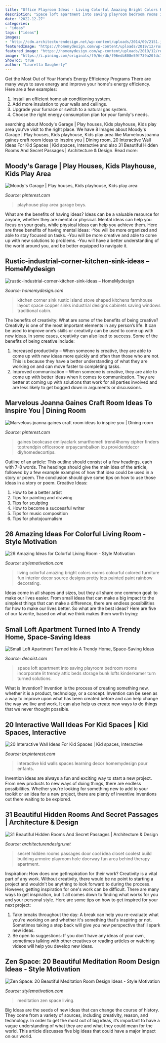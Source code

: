 ```yaml
---
title: "Office Playroom Ideas - Living Colorful Amazing Bright Colors Rooms Colourful Colored Furniture Fun Interior Decor Source Designs Pretty Lots Painted Paint Rainbow Decorating"
description: "Space loft apartment into saving playroom bedroom rooms incorporate lit trendy attic beds storage bunk lofts kinderkamer turn turned solutions"
date: "2022-12-27"
categories:
- "ideas"
tags: ["ideas"]
images:
- "http://cdn.architecturendesign.net/wp-content/uploads/2014/09/2151.jpg"
featuredImage: "https://homemydesign.com/wp-content/uploads/2019/12/rustic-industrial-corner-kitchen-sink-ideas.jpg"
featured_image: "https://homemydesign.com/wp-content/uploads/2019/12/rustic-industrial-corner-kitchen-sink-ideas.jpg"
image: "https://i.pinimg.com/originals/f9/6e/db/f96edb808e59f739a20fdc1f8a8ef663.jpg"
ShowToc: true
author: "Lauretta Daugherty"
---
```



Get the Most Out of Your Home’s Energy Efficiency Programs
There are many ways to save energy and improve your home's energy efficiency. Here are a few examples:
1. Install an efficient home air conditioning system.
2. Add more insulation to your walls and ceilings.
3. Upgrade your furnace or switch to a natural gas system.
4. Choose the right energy consumption plan for your family's needs.

	

		
searching about Moody&#039;s Garage | Play houses, Kids playhouse, Kids play area you've visit to the right place. We have 8 Images about Moody&#039;s Garage | Play houses, Kids playhouse, Kids play area like Marvelous joanna gaines craft room ideas to inspire you | Dining room, 20 Interactive Wall Ideas For Kid Spaces | Kid spaces, Interactive and also 31 Beautiful Hidden Rooms And Secret Passages | Architecture &amp; Design. Read more:
		
    
## Moody&#039;s Garage | Play Houses, Kids Playhouse, Kids Play Area

<img loading=lazy src="https://i.pinimg.com/736x/12/fd/31/12fd31abfdf28d61ad1c03c60e13ba8e.jpg" onerror="this.onerror=null;this.src='https://tse4.mm.bing.net/th?id=OIP.l5217D-jwiawLXOJOVrGDwHaFs&amp;pid=15.1';" alt="Moody&#039;s Garage | Play houses, Kids playhouse, Kids play area">

_Source: pinterest.com_

>playhouse play area garage boys. 

	

What are the benefits of having ideas?
Ideas can be a valuable resource for anyone, whether they are mental or physical. Mental ideas can help you focus on your goals, while physical ideas can help you achieve them. Here are three benefits of having mental ideas: 
-You will be more organized and able to stay focused on tasks. 
-You will be more creative and able to come up with new solutions to problems. 
-You will have a better understanding of the world around you, and be better equipped to navigate it.

    
## Rustic-industrial-corner-kitchen-sink-ideas – HomeMydesign

<img loading=lazy src="https://homemydesign.com/wp-content/uploads/2019/12/rustic-industrial-corner-kitchen-sink-ideas.jpg" onerror="this.onerror=null;this.src='https://tse2.mm.bing.net/th?id=OIP.htZxNLSVHM_Lw_jKbfYX6gHaE7&amp;pid=15.1';" alt="rustic-industrial-corner-kitchen-sink-ideas – HomeMydesign">

_Source: homemydesign.com_

>kitchen corner sink rustic island stove shaped kitchens farmhouse layout space copper sinks industrial designs cabinets saving windows traditional cabin. 

	

The benefits of creativity: What are some of the benefits of being creative?
Creativity is one of the most important elements in any person’s life. It can be used to improve one’s skills or creativity can be used to come up with new ideas. In some cases, creativity can also lead to success. Some of the benefits of being creative include: 
1. Increased productivity – When someone is creative, they are able to come up with new ideas more quickly and often than those who are not. This is because they have a better understanding of what they are working on and can move faster to completing tasks. 
2. Improved communication – When someone is creative, they are able to come up with better ideas when it comes to communication. They are better at coming up with solutions that work for all parties involved and are less likely to get bogged down in arguments or discussions. 

    
## Marvelous Joanna Gaines Craft Room Ideas To Inspire You | Dining Room

<img loading=lazy src="https://i.pinimg.com/originals/f9/6e/db/f96edb808e59f739a20fdc1f8a8ef663.jpg" onerror="this.onerror=null;this.src='https://tse2.mm.bing.net/th?id=OIP.YZiqatJUN5WLqRHK6ty6zAHaLH&amp;pid=15.1';" alt="Marvelous joanna gaines craft room ideas to inspire you | Dining room">

_Source: pinterest.com_

>gaines bookcase emilyaclark smarthomefi trend4homy cipher finders toptrendpin officeroom erpaycambalkon icu providentdecor diyhomedecortips. 

	

Outline of an article: This outline should consist of a few headings, each with 7-8 words. The headings should give the main idea of the article, followed by a few example examples of how that idea could be used in a story or poem. The conclusion should give some tips on how to use those ideas in a story or poem.
Creative Ideas:

1. How to be a better artist 
2. Tips for painting and drawing 
3. Tips for sculpting 
4. How to become a successful writer 
5. Tips for music composition 
6. Tips for photojournalism 

    
## 26 Amazing Ideas For Colorful Living Room - Style Motivation

<img loading=lazy src="http://www.stylemotivation.com/wp-content/uploads/2013/09/26-Amazing-Ideas-for-Colorful-Living-Room-3.jpg" onerror="this.onerror=null;this.src='https://tse3.mm.bing.net/th?id=OIP.uI8Qa1q4XuLTyMUOtOCvZgHaFL&amp;pid=15.1';" alt="26 Amazing Ideas for Colorful Living Room - Style Motivation">

_Source: stylemotivation.com_

>living colorful amazing bright colors rooms colourful colored furniture fun interior decor source designs pretty lots painted paint rainbow decorating. 

	

Ideas come in all shapes and sizes, but they all share one common goal: to make our lives easier. From small ideas that can make a big impact to the simplest things that can make a difference, there are endless possibilities for how to make our lives better. So what are the best ideas? Here are five of our favorite, based on what we think makes them worth trying: 

    
## Small Loft Apartment Turned Into A Trendy Home, Space-Saving Ideas

<img loading=lazy src="http://cdn.decoist.com/wp-content/uploads/2014/07/Gorgeous-loft-apartment-manages-to-incorporate-a-space-conscious-playroom.jpg" onerror="this.onerror=null;this.src='https://tse1.mm.bing.net/th?id=OIP.tPjrchusxkzkilI4edQdWAHaLH&amp;pid=15.1';" alt="Small Loft Apartment Turned Into A Trendy Home, Space-Saving Ideas">

_Source: decoist.com_

>space loft apartment into saving playroom bedroom rooms incorporate lit trendy attic beds storage bunk lofts kinderkamer turn turned solutions. 

	

What is Invention?
Invention is the process of creating something new, whether it is a product, technology, or a concept. Invention can be seen as a way to improve upon what has been created before and can help change the way we live and work. It can also help us create new ways to do things that we never thought possible.

    
## 20 Interactive Wall Ideas For Kid Spaces | Kid Spaces, Interactive

<img loading=lazy src="https://i.pinimg.com/736x/3c/8f/3d/3c8f3da931df3563f5d9dbec0d6f8c82.jpg" onerror="this.onerror=null;this.src='https://tse3.mm.bing.net/th?id=OIP.GAXJn_iCz5KhpgevrRpw_QHaLK&amp;pid=15.1';" alt="20 Interactive Wall Ideas For Kid Spaces | Kid spaces, Interactive">

_Source: br.pinterest.com_

>interactive kid walls spaces learning decor homemydesign pour enfants. 

	

Invention ideas are always a fun and exciting way to start a new project. From new products to new ways of doing things, there are endless possibilities. Whether you're looking for something new to add to your toolkit or an idea for a new project, there are plenty of inventive inventions out there waiting to be explored.

    
## 31 Beautiful Hidden Rooms And Secret Passages | Architecture &amp; Design

<img loading=lazy src="http://cdn.architecturendesign.net/wp-content/uploads/2014/09/2151.jpg" onerror="this.onerror=null;this.src='https://tse2.mm.bing.net/th?id=OIP.cZ9j200urgYPhhH7APN22gHaJ3&amp;pid=15.1';" alt="31 Beautiful Hidden Rooms And Secret Passages | Architecture &amp; Design">

_Source: architecturendesign.net_

>secret hidden rooms passages door cool idea closet coolest build building armoire playroom hole doorway fun area behind therapy apartment. 

	

Inspiration: How does one getInspiration for their work?
Creativity is a vital part of any work. Without creativity, there would be no point to starting a project and wouldn't be anything to look forward to during the process. However, getting inspiration for one's work can be difficult. There are many ways to get inspiration, but it all comes down to finding what works for you and your personal style. Here are some tips on how to get inspired for your next project: 
1) Take breaks throughout the day: A break can help you re-evaluate what you're working on and whether it's something that's inspiring or not. Sometimes taking a step back will give you new perspective that'll spark new ideas. 
2) Be open to suggestions: If you don't have any ideas of your own, sometimes talking with other creatives or reading articles or watching videos will help you develop new ideas.

    
## Zen Space: 20 Beautiful Meditation Room Design Ideas - Style Motivation

<img loading=lazy src="https://cdn.homebnc.com/homeimg/2016/06/34-living-meditation-meditation-room-ideas-homebnc.jpg" onerror="this.onerror=null;this.src='https://tse2.mm.bing.net/th?id=OIP._z4xZziuzuL3-QGaswdlVgHaFy&amp;pid=15.1';" alt="Zen Space: 20 Beautiful Meditation Room Design Ideas - Style Motivation">

_Source: stylemotivation.com_

>meditation zen space living. 

	

Big Ideas are the seeds of new ideas that can change the course of history. They come from a variety of sources, including creativity, reason, and technology. In order to get the most out of big ideas, it’s important to have a vague understanding of what they are and what they could mean for the world. This article discusses five big ideas that could have a major impact on our world.

